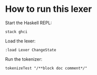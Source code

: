 # How to run this lexer

Start the Haskell REPL:

```
stack ghci
```

Load the lexer:

```
:load Lexer ChangeState
```

Run the tokenizer:
```
tokenizeTest "/**block doc comment*/"
```